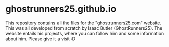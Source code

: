 # ghostrunners25.github.io
This repository contains all the files for the "ghostrunners25.com" website. This was all developed from scratch by Isaac Butler (GhostRunners25). The website entails his projects, where you can follow him and some information about him. Please give it a visit :D
